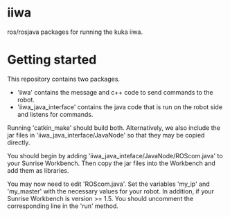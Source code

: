 # iiwa
ros/rosjava packages for running the kuka iiwa.

# Getting started
This repository contains two packages.
* 'iiwa' contains the message and c++ code to send commands to the robot.
* 'iiwa_java_interface' contains the java code that is run on the robot side and listens for commands.

Running 'catkin_make' should build both. Alternatively, we also include the jar
files in 'iiwa_java_interface/JavaNode' so that they may be copied directly.

You should begin by adding 'iiwa_java_inteface/JavaNode/ROScom.java' to your
Sunrise Workbench. Then copy the jar files into the Workbench and add them as
libraries.

You may now need to edit 'ROScom.java'. Set the variables 'my_ip' and
'my_master' with the necessary values for your robot. In addition, if your
Sunrise Workbench is version >= 1.5. You should uncomment the corresponding
line in the 'run' method.
